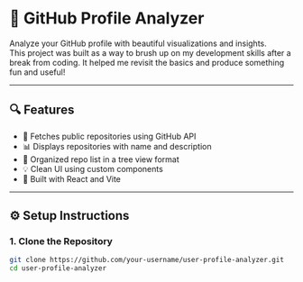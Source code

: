 # 🚀 GitHub Profile Analyzer

Analyze your GitHub profile with beautiful visualizations and insights.  
This project was built as a way to brush up on my development skills after a break from coding. It helped me revisit the basics and produce something fun and useful!

---

## 🔍 Features

- 🔗 Fetches public repositories using GitHub API
- 📊 Displays repositories with name and description
- 📁 Organized repo list in a tree view format
- 💡 Clean UI using custom components
- 🎯 Built with React and Vite


---

## ⚙️ Setup Instructions

### 1. Clone the Repository

```bash
git clone https://github.com/your-username/user-profile-analyzer.git
cd user-profile-analyzer 

